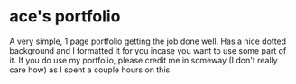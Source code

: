 
# ace's portfolio

A very simple, 1 page portfolio getting the job done well. Has a nice dotted background and I formatted it for you incase you want to use some part of it.  If you do use my portfolio, please credit me in someway (I don't really care how) as I spent a couple hours on this.

